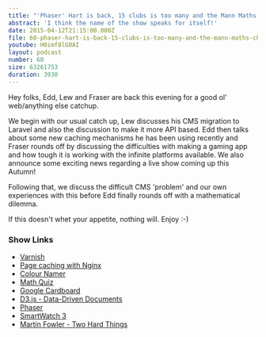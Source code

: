 ```yaml
---
title: "'Phaser' Hart is back, 15 clubs is too many and the Mann Maths challenge..."
abstract: 'I think the name of the show speaks for itself!'
date: 2015-04-12T21:15:00.000Z
file: 60-phaser-hart-is-back-15-clubs-is-too-many-and-the-mann-maths-challenge.mp3
youtube: H0imf8lG0AI
layout: podcast
number: 60
size: 63261753
duration: 3930
---
```


Hey folks, Edd, Lew and Fraser are back this evening for a good ol' web/anything else catchup.

We begin with our usual catch up, Lew discusses his CMS migration to Laravel and also the discussion to make it more API based. Edd then talks about some new caching mechanisms he has been using recently and Fraser rounds off by discussing the difficulties with making a gaming app and how tough it is working with the infinite platforms available. We also announce some exciting news regarding a live show coming up this Autumn!

Following that, we discuss the difficult CMS 'problem' and our own experiences with this before Edd finally rounds off with a mathematical dilemma.

If this doesn't whet your appetite, nothing will. Enjoy :-)

### Show Links

- [Varnish](https://www.varnish-cache.org/)
- [Page caching with Nginx](http://whitequark.org/blog/2014/04/05/page-caching-with-nginx/)
- [Colour Namer](http://workshop.eddmann.com/colour-namer/)
- [Math Quiz](http://workshop.eddmann.com/maths-quiz/)
- [Google Cardboard](https://www.google.com/get/cardboard/)
- [D3.js - Data-Driven Documents](http://d3js.org/)
- [Phaser](https://phaser.io/)
- [SmartWatch 3](http://www.sonymobile.com/global-en/products/smartwear/smartwatch-3-swr50/)
- [Martin Fowler - Two Hard Things](http://martinfowler.com/bliki/TwoHardThings.html)
